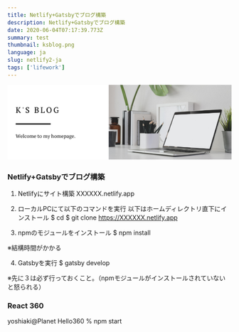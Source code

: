 ```yaml
---
title: Netlify+Gatsbyでブログ構築
description: Netlify+Gatsbyでブログ構築
date: 2020-06-04T07:17:39.773Z
summary: test
thumbnail: ksblog.png
language: ja
slug: netlify2-ja
tags: ['lifework']
---
```



![](./ksblog.png)

### Netlify+Gatsbyでブログ構築

1. Netlifyにサイト構築
XXXXXX.netlify.app

2. ローカルPCにて以下のコマンドを実行
以下はホームディレクトリ直下にインストール
$ cd
$ git clone https://XXXXXX.netlify.app

3. npmのモジュールをインストール
$ npm install

※結構時間がかかる

4. Gatsbyを実行
$ gatsby develop

※先に３は必ず行っておくこと。（npmモジュールがインストールされていないと怒られる）


### React 360
<Hello360>
yoshiaki@Planet Hello360 % npm start 




